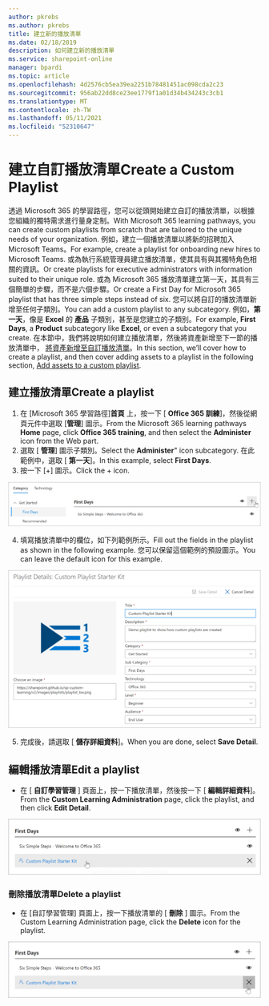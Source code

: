 ```yaml
---
author: pkrebs
ms.author: pkrebs
title: 建立新的播放清單
ms.date: 02/18/2019
description: 如何建立新的播放清單
ms.service: sharepoint-online
manager: bpardi
ms.topic: article
ms.openlocfilehash: 4d2576cb5ea39ea2251b78481451ac098cda2c23
ms.sourcegitcommit: 956ab22dd8ce23ee1779f1a01d34b434243c3cb1
ms.translationtype: MT
ms.contentlocale: zh-TW
ms.lasthandoff: 05/11/2021
ms.locfileid: "52310647"
---
```

# <a name="create-a-custom-playlist"></a><span data-ttu-id="21fee-103">建立自訂播放清單</span><span class="sxs-lookup"><span data-stu-id="21fee-103">Create a Custom Playlist</span></span>

<span data-ttu-id="21fee-104">透過 Microsoft 365 的學習路徑，您可以從頭開始建立自訂的播放清單，以根據您組織的獨特需求進行量身定制。</span><span class="sxs-lookup"><span data-stu-id="21fee-104">With Microsoft 365 learning pathways, you can create custom playlists from scratch that are tailored to the unique needs of your organization.</span></span> <span data-ttu-id="21fee-105">例如，建立一個播放清單以將新的招聘加入 Microsoft Teams。</span><span class="sxs-lookup"><span data-stu-id="21fee-105">For example, create a playlist for onboarding new hires to Microsoft Teams.</span></span> <span data-ttu-id="21fee-106">或為執行系統管理員建立播放清單，使其具有與其獨特角色相關的資訊。</span><span class="sxs-lookup"><span data-stu-id="21fee-106">Or create playlists for executive administrators with information suited to their unique role.</span></span> <span data-ttu-id="21fee-107">或為 Microsoft 365 播放清單建立第一天，其具有三個簡單的步驟，而不是六個步驟。</span><span class="sxs-lookup"><span data-stu-id="21fee-107">Or create a First Day for Microsoft 365 playlist that has three simple steps instead of six.</span></span> <span data-ttu-id="21fee-108">您可以將自訂的播放清單新增至任何子類別。</span><span class="sxs-lookup"><span data-stu-id="21fee-108">You can add a custom playlist to any subcategory.</span></span> <span data-ttu-id="21fee-109">例如，**第一天**，像是 **Excel** 的 **產品** 子類別，甚至是您建立的子類別。</span><span class="sxs-lookup"><span data-stu-id="21fee-109">For example, **First Days**, a **Product** subcategory like **Excel**, or even a subcategory that you create.</span></span> <span data-ttu-id="21fee-110">在本節中，我們將說明如何建立播放清單，然後將資產新增至下一節的播放清單中， [將資產新增至自訂播放清單](custom_addassets.md)。</span><span class="sxs-lookup"><span data-stu-id="21fee-110">In this section, we’ll cover how to create a playlist, and then cover adding assets to a playlist in the following section, [Add assets to a custom playlist](custom_addassets.md).</span></span>

## <a name="create-a-playlist"></a><span data-ttu-id="21fee-111">建立播放清單</span><span class="sxs-lookup"><span data-stu-id="21fee-111">Create a playlist</span></span> 

1. <span data-ttu-id="21fee-112">在 [Microsoft 365 學習路徑]**首頁** 上，按一下 [ **Office 365 訓練**]，然後從網頁元件中選取 [**管理**] 圖示。</span><span class="sxs-lookup"><span data-stu-id="21fee-112">From the Microsoft 365 learning pathways **Home** page, click **Office 365 training**, and then select the **Administer** icon from the Web part.</span></span> 
2. <span data-ttu-id="21fee-113">選取 [ **管理**] 圖示子類別。</span><span class="sxs-lookup"><span data-stu-id="21fee-113">Select the **Administer**" icon  subcategory.</span></span> <span data-ttu-id="21fee-114">在此範例中，選取 [ **第一天**]。</span><span class="sxs-lookup"><span data-stu-id="21fee-114">In this example, select **First Days**.</span></span>  
3. <span data-ttu-id="21fee-115">按一下 [+] 圖示。</span><span class="sxs-lookup"><span data-stu-id="21fee-115">Click the + icon.</span></span>  

![cg-newplaylistbtn.png](media/cg-newplaylistbtn.png)

4.  <span data-ttu-id="21fee-117">填寫播放清單中的欄位，如下列範例所示。</span><span class="sxs-lookup"><span data-stu-id="21fee-117">Fill out the fields in the playlist as shown in the following example.</span></span> <span data-ttu-id="21fee-118">您可以保留這個範例的預設圖示。</span><span class="sxs-lookup"><span data-stu-id="21fee-118">You can leave the default icon for this example.</span></span> 

![cg-newplaylistdetails.png](media/cg-newplaylistdetails.png)

5.  <span data-ttu-id="21fee-120">完成後，請選取 [ **儲存詳細資料**]。</span><span class="sxs-lookup"><span data-stu-id="21fee-120">When you are done, select **Save Detail**.</span></span> 

## <a name="edit-a-playlist"></a><span data-ttu-id="21fee-121">編輯播放清單</span><span class="sxs-lookup"><span data-stu-id="21fee-121">Edit a playlist</span></span>

- <span data-ttu-id="21fee-122">在 [ **自訂學習管理** ] 頁面上，按一下播放清單，然後按一下 [ **編輯詳細資料**]。</span><span class="sxs-lookup"><span data-stu-id="21fee-122">From the **Custom Learning Administration** page, click the playlist, and then click **Edit Detail**.</span></span>  

![cg-editplaylist.png](media/cg-editplaylist.png)

### <a name="delete-a-playlist"></a><span data-ttu-id="21fee-124">刪除播放清單</span><span class="sxs-lookup"><span data-stu-id="21fee-124">Delete a playlist</span></span>

- <span data-ttu-id="21fee-125">在 [自訂學習管理] 頁面上，按一下播放清單的 [ **刪除** ] 圖示。</span><span class="sxs-lookup"><span data-stu-id="21fee-125">From the Custom Learning Administration page, click the **Delete** icon for the playlist.</span></span>  

![cg-deleteplaylist.png](media/cg-deleteplaylist.png)